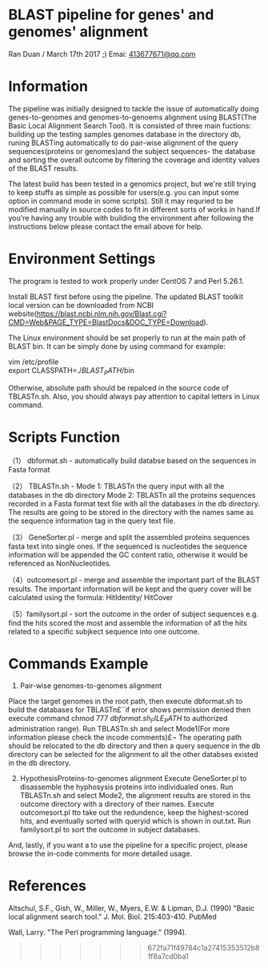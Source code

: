 # BLAST pipeline for genes' and genomes' alignment
Ran Duan / March 17th 2017 ;)
Emai: 413677671@qq.com


Information
===================
The pipeline was initially designed to tackle the issue of automatically doing genes-to-genomes and genomes-to-genoems alignment using BLAST(The Basic Local Alignment Search Tool). It is consisted of three main fuctions: building up the testing samples genomes database in the directory db, runing BLASTing automatically to do pair-wise alignment of the query sequences(proteins or genomes)and the subject sequences- the database and sorting the overall outcome by filtering the coverage and identity values of the BLAST results.

The latest build has been tested in a genomics project, but we're still trying to keep stuffs as simple as possible for users(e.g. you can input some option in command mode in some scripts). Still it may requried to be modified 
manually in source codes to fit in different sorts of works in hand.If you're
having any trouble with building the environment after following the instructions 
below please contact the email above for help.


Environment Settings
===================

The program is tested to work properly under CentOS 7 and Perl 5.26.1. 

Install BLAST first before using the pipeline. The updated BLAST toolkit local version can be downloaded from NCBI website(https://blast.ncbi.nlm.nih.gov/Blast.cgi?CMD=Web&PAGE_TYPE=BlastDocs&DOC_TYPE=Download).

The Linux environment should be set properly to run at the main path of BLAST bin. 
It can be simply done by using command for example:

vim /etc/profile    
export CLASSPATH=./$BLAST_PATH$/bin

Otherwise, absolute path should be repalced in the source code of TBLASTn.sh. Also, you should always pay attention to capital letters in Linux command.




Scripts Function
================================================

（1） dbformat.sh - automatically build databse based on the sequences in Fasta format

（2） TBLASTn.sh - 
Mode 1:  TBLASTn the query input with all the databases in the db directory 
Mode 2:  TBLASTn all the proteins sequences recorded in a Fasta format text file with all the databases in the db directory. The results are going to be stored in the directory with the names same as the sequence information tag in the query text file.

（3） GeneSorter.pl - merge and split the assembled proteins sequences fasta text into single ones. If the sequenced is nucleotides the sequence information will be appended the GC content ratio, otherwise it would be referenced as NonNucleotides.

（4）outcomesort.pl - merge and assemble the important part of the BLAST results.
The important information will be kept and the query cover will be calculated using the formula: HitIdentity/ HitCover

（5）familysort.pl - sort the outcome in the order of subject sequences e.g. find the hits scored the most and assemble the information of all the hits related to a specific subjkect sequence into one outcome.


Commands Example
=================================


1) Pair-wise genomes-to-genomes alignment

Place the target genomes in the root path, then execute dbformat.sh to build the databases for TBLASTn£¨if error shows permission denied then execute command chmod 777 $dbformat.sh_FILE_PATH$ to authorized administration range).
Run TBLASTn.sh and select Mode1(For more information please check the incode comments)£¬
The operating path should be relocated to the db directory and then a query sequence in the db directory can be selected for the alignment to all the other databses existed in the db directory.


2) HypothesisProteins-to-genomes alignment
Execute GeneSorter.pl to disassemble the hyphosysis proteins into individualed ones.
Run TBLASTn.sh and select Mode2, the alignment results are stored in ths outcome directory with a directory of their names.
Execute outcomesort.pl  tto take out the redundence, keep the highest-scored hits, and eventually sorted with queryid which is shown in out.txt. 
Run familysort.pl to sort the outcome in subject databases.	

And, lastly, if you want a to use the pipeline for a specific project, please browse the in-code comments for more detailed usage.


References
===================

Altschul, S.F., Gish, W., Miller, W., Myers, E.W. & Lipman, D.J. (1990) "Basic local alignment search tool." J. Mol. Biol. 215:403-410. PubMed

Wall, Larry. "The Perl programming language." (1994).

>>>>>>> 672fa71f49784c1a27415353512b81f8a7cd0ba1
